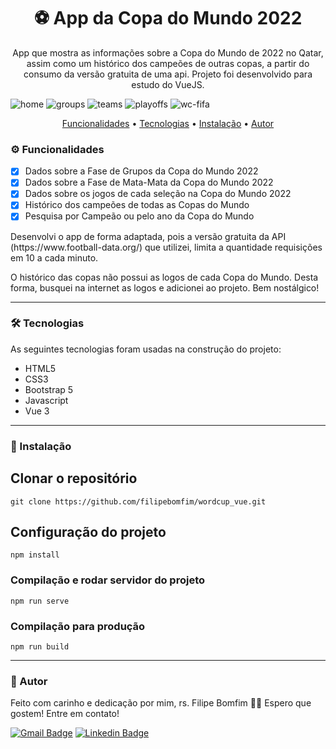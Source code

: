 <h1 align="center">
    ⚽ App da Copa do Mundo 2022</a>
</h1>
<p align="center">App que mostra as informações sobre a Copa do Mundo de 2022 no Qatar, assim como um histórico dos campeões de outras copas, a partir do consumo da versão gratuita de uma api. Projeto foi desenvolvido para estudo do VueJS. </p>


![home](https://user-images.githubusercontent.com/38573324/216131202-ec44a1c7-23e8-4bcb-8811-236acf7792ba.png)
![groups](https://user-images.githubusercontent.com/38573324/216131370-c0555502-e316-47f5-b836-78d657056f85.png)
![teams](https://user-images.githubusercontent.com/38573324/216131401-87715413-5901-4621-9dc4-33ec0c78bb57.png)
![playoffs](https://user-images.githubusercontent.com/38573324/216131421-9eb91c39-ca8b-4ef8-9a8f-3cf88de07807.png)
![wc-fifa](https://user-images.githubusercontent.com/38573324/216131451-ab0c0924-dd6b-4e9d-9d5d-c6d8c4b47378.png)


<p align="center">
 <a href="#features">Funcionalidades</a> •
 <a href="#tecnologias">Tecnologias</a> •
 <a href="#instalacao">Instalação</a> •  
 <a href="#autor">Autor</a>
</p>

<h3 id="features">⚙️ Funcionalidades</h3>

- [x] Dados sobre a Fase de Grupos da Copa do Mundo 2022
- [x] Dados sobre a Fase de Mata-Mata da Copa do Mundo 2022
- [x] Dados sobre os jogos de cada seleção na Copa do Mundo 2022
- [x] Histórico dos campeões de todas as Copas do Mundo
- [x] Pesquisa por Campeão ou pelo ano da Copa do Mundo

<p>
    Desenvolvi o app de forma adaptada, pois a versão gratuita da API (https://www.football-data.org/) que utilizei, limita a quantidade requisições em 10 a cada minuto.  </p> 
<p>
    O histórico das copas não possui as logos de cada Copa do Mundo. Desta forma, busquei na internet as logos e adicionei ao projeto. Bem nostálgico!
</p> 
<hr>


<h3 id="tecnologias">🛠 Tecnologias</h3>

As seguintes tecnologias foram usadas na construção do projeto:

- HTML5
- CSS3
- Bootstrap 5
- Javascript
- Vue 3
<hr>

<h3 id="instalacao">🎲 Instalação</h3>

## Clonar o repositório
```
git clone https://github.com/filipebomfim/wordcup_vue.git
```

## Configuração do projeto
```
npm install
```

### Compilação e rodar servidor do projeto
```
npm run serve
```

### Compilação para produção
```
npm run build
```
<hr>


<h3 id="autor">🦸 Autor</h3>

Feito com carinho e dedicação por mim, rs. Filipe Bomfim 👋🏽 Espero que gostem! 
Entre em contato!

[![Gmail Badge](https://img.shields.io/badge/-Filipe-c14438?style=flat-square&logo=Gmail&logoColor=white&link=mailto:filipebomfim.dev@gmail.com)](mailto:filipebomfim.dev@gmail.com)
[![Linkedin Badge](https://img.shields.io/badge/-Filipe-blue?style=flat-square&logo=Linkedin&logoColor=white&link=https://www.linkedin.com/in/filipe-bomfim-931256224/)](https://www.linkedin.com/in/filipe-bomfim-931256224/)

